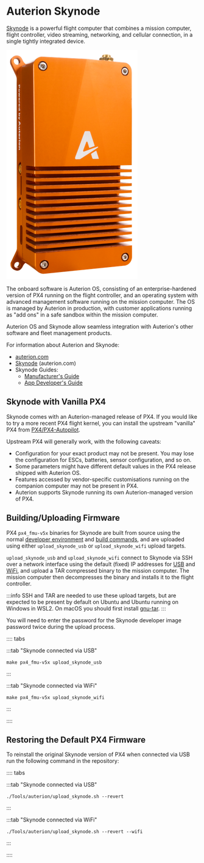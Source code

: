 # Auterion Skynode

[Skynode](https://auterion.com/product/skynode/) is a powerful flight computer that combines a mission computer, flight controller, video streaming, networking, and cellular connection, in a single tightly integrated device.

![Auterion Skynode (Enterprise)](../../assets/companion_computer/auterion_skynode/skynode_small.png)

The onboard software is Auterion OS, consisting of an enterprise-hardened version of PX4 running on the flight controller, and an operating system with advanced management software running on the mission computer.
The OS is managed by Auterion in production, with customer applications running as "add ons" in a safe sandbox within the mission computer.

Auterion OS and Skynode allow seamless integration with Auterion's other software and fleet management products.

For information about Auterion and Skynode:

- [auterion.com](https://auterion.com/)
- [Skynode](https://auterion.com/product/skynode/) (auterion.com)
- Skynode Guides:
  - [Manufacturer's Guide](https://docs.auterion.com/manufacturers/getting-started/readme)
  - [App Developer's Guide](https://docs.auterion.com/developers/getting-started/readme)

## Skynode with Vanilla PX4

Skynode comes with an Auterion-managed release of PX4.
If you would like to try a more recent PX4 flight kernel, you can install the upstream "vanilla" PX4 from [PX4/PX4-Autopilot](https://github.com/PX4/PX4-Autopilot).

Upstream PX4 will generally work, with the following caveats:

- Configuration for your exact product may not be present.
  You may lose the configuration for ESCs, batteries, sensor configuration, and so on.
- Some parameters might have different default values in the PX4 release shipped with Auterion OS.
- Features accessed by vendor-specific customisations running on the companion computer may not be present in PX4.
- Auterion supports Skynode running its own Auterion-managed version of PX4.

## Building/Uploading Firmware

PX4 `px4_fmu-v5x` binaries for Skynode are built from source using the normal [developer environment](../dev_setup/dev_env.md) and [build commands](../dev_setup/building_px4.md), and are uploaded using either `upload_skynode_usb` or `upload_skynode_wifi` upload targets.

`upload_skynode_usb` and `upload_skynode_wifi` connect to Skynode via SSH over a network interface using the default (fixed) IP addresses for [USB](https://docs.auterion.com/manufacturers/avionics/skynode/advanced-configuration/connecting-to-skynode) and [WiFi](https://docs.auterion.com/manufacturers/avionics/skynode/advanced-configuration/configuration), and upload a TAR compressed binary to the mission computer.
The mission computer then decompresses the binary and installs it to the flight controller.

:::info
SSH and TAR are needed to use these upload targets, but are expected to be present by default on Ubuntu and Ubuntu running on Windows in WSL2.
On macOS you should first install [gnu-tar](https://formulae.brew.sh/formula/gnu-tar).
:::

You will need to enter the password for the Skynode developer image password twice during the upload process.

:::: tabs

:::tab "Skynode connected via USB"

```
make px4_fmu-v5x upload_skynode_usb
```

:::

:::tab "Skynode connected via WiFi"

```
make px4_fmu-v5x upload_skynode_wifi
```

:::

::::

## Restoring the Default PX4 Firmware

To reinstall the original Skynode version of PX4 when connected via USB run the following command in the repository:

:::: tabs

:::tab "Skynode connected via USB"

```
./Tools/auterion/upload_skynode.sh --revert
```

:::

:::tab "Skynode connected via WiFi"

```
./Tools/auterion/upload_skynode.sh --revert --wifi
```

:::

::::
